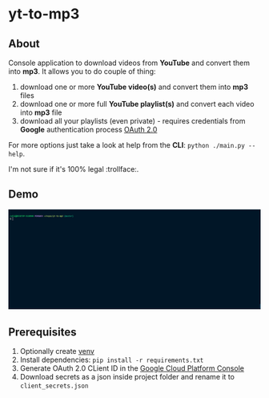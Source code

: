 # yt-to-mp3

## About

Console application to download videos from __YouTube__ and convert them into __mp3__. It allows you to do couple of thing:

1.  download one or more __YouTube video(s)__ and convert them into __mp3__ files
2.  download one or more full __YouTube playlist(s)__ and convert each video into __mp3__ file
3.  download all your playlists (even private) - requires credentials from __Google__ authentication process [OAuth 2.0](https://developers.google.com/identity/protocols/oauth2)

For more options just take a look at help from the __CLI__: `python ./main.py --help`.

I'm not sure if it's 100% legal :trollface:.

## Demo

![Videos and Playlists](demos/demo_videos_playlists.gif)

## Prerequisites

1.  Optionally create [venv](https://docs.python.org/3/library/venv.html) 
2.  Install dependencies: `pip install -r requirements.txt`
3.  Generate OAuth 2.0 CLient ID in the [Google Cloud Platform Console](https://support.google.com/cloud/answer/6158849?hl=en)
4.  Download secrets as a json inside project folder and rename it to `client_secrets.json`
